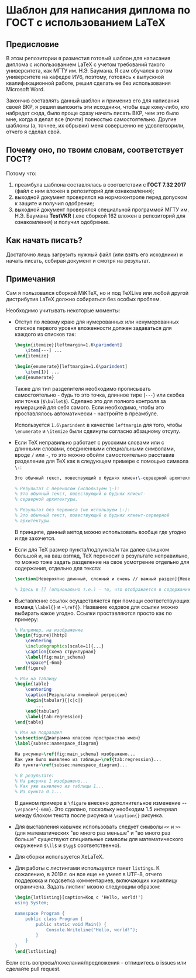 # Шаблон для написания диплома по ГОСТ с использованием LaTeX
## Предисловие
В этом репозитории я разместил готовый шаблон для написания диплома с использованием LaTeX с учетом требований такого университета, как МГТУ им. Н.Э. Баумана. Я сам обучался в этом университете на кафедре ИУ6, поэтому, готовясь к выпускной квалификационной работе, решил сделать ее без использования Microsoft Word.

Закончив составлять данный шаблон и применив его для написания своей ВКР, я решил выложить эти исходники, чтобы еще кому-либо, кто набредет сюда, было проще сразу начать писать ВКР, чем это было мне, когда я делал все (почти) полностью самостоятельно. Другие шаблоны (а, точнее, их обрывки) меня совершенно не удовлетворили, отчего я сделал свой.

## Почему оно, по твоим словам, соответствует ГОСТ?
Потому что:
1. преамбула шаблона составлялась в соответствии с **ГОСТ 7.32 2017** (файл с ним вложен в репозиторий для ознакомления);
2. выходной документ проверялся на нормоконтроле перед допуском к защите и получил одобрение;
3. выходной документ проверялся специальной программой МГТУ им. Н.Э. Баумана **TestVKR** (.exe сборкой 162 вложен в репозиторий для ознакомления) и получил одобрение.

## Как начать писать?
Достаточно лишь загрузить нужный файл (или взять его исходники) и начать писать, собирая документ и смотря на результат. 

## Примечания
Сам я пользовался сборкой MiKTeX, но и под TeXLive или любой другой дистрибутив LaTeX должно собираться без особых проблем.

Необходимо учитывать некоторые моменты:
- Отступ по левому краю для нумерованных или ненумерованных списков первого уровня вложенности должен задаваться для каждого из списков так:

	``` tex
	\begin{itemize}[leftmargin=1.6\parindent]
		\item[---] ...
	\end{itemize}

	\begin{enumerate}[leftmargin=1.6\parindent]
		\item[1)] ...
	\end{enumerate}
	```

	Также для тип разделителя необходимо прописывать самостоятельно - будь то это точка, длинное тире (`---`) или скобка или точка (`$\bullet$`). Сделано это для полного контроля за нумерацией для себя самого. Если необходимо, чтобы это проставлялось автоматически - настройте в преамбуле.
	
	Используется `1.6\parindent` в качестве `leftmargin` для того, чтобы `\enumerate` и `\itemize` были сдвинуты согласно абзацному отсупу.

- Если TeX неправильно работает с русскими словами или с длинными словами, соединенными специальными символами, вроде `/` или `-`, то это можно обойти самостоятельно расставив разделение для TeX как в следующем примере с помощью символа `\-`:

	``` tex
	Это обычный текст, повествующий о буднях клиент\-серверной архитектуры.

	% Результат с переносом (используем \-):
	% Это обычный текст, повествующий о буднях клиент-
	% серверной архитектуры.

	% Результат без переноса (не используем \-):
	% Это обычный текст, повествующий о буднях клиент-серверной
	% архитектуры.
	```

	В принципе, данный метод можно использовать вообще где угодно и где захочется.

- Если для TeX размер пункта/подпункта/и так далее слишком большой и, на ваш взгляд, TeX переносит в результате неправильно, то можно тоже задать разделение на свое усмотрение отдельно для содержания, отдельно для текста:

	``` tex
	\section[Невероятно длинный, сложный и очень // важный раздел]{Невероятно длинный, сложный и очень важный // раздел}

	% Здесь в [] (опционально т.е.) - то, что отображается в содержании, а в {} - то, что отображается в тексте. Притом, можно их не делать одинаковыми, но для диплома это критично.
	```

- Выставление ссылок осуществляется при помощи соответствующих команд `\label{}` и `~\ref{}`. Название кодовое для ссылки можно выбирать какое угодно. Ссылки проставляются просто как по примеру:

	``` tex
	% Например, на изображение
	\begin{figure}[hbtp]
		\centering
		\includegraphics[scale=1]{...}
		\caption{Схема структурная}
		\label{fig:main_schema}
		\vspace*{-6mm}
	\end{figure}

	% Или на таблицу
	\begin{table}
		\centering
		\caption{Результаты линейной регрессии}
		\begin{tabular}{|c|c|}
			...
		\end{tabular}
		\label{tab:regression}
	\end{table}

	% Или на подраздел
	\subsection{Диаграмма классов пространства имен}
	\label{subsec:namespace_diagram}

	На рисунке~\ref{fig:main_schema} изображено...
	Как уже было выявлено из таблицы~\ref{tab:regression}...
	Из пункта~\ref{subsec:namespace_diagram}...

	% В результате:
	% На рисунке 1 изображено...
	% Как уже выявлено из таблицы 1...
	% Из пункта 0.1...
	```
	
	В данном примере в `\figure` внесено дополнительное изменение -- `\vspace*{-6mm}`. Это сделано, поскольку необходим 1.5 интервал между блоком текста после рисунка и `\caption{}` рисунка.

- Для выставления кавычек использовать следует символы `<<` и `>>` (для математических "во много раз меньше" и "во много раз больше" существуют специальные символы для математического окружения `$\ll$` и `$\gg$` соответственно).
- Для сборки используется XeLaTeX.
- Для работы с листингами используется пакет `listings`. К сожалению, в 2019 г. он все еще не умеет в UTF-8, отчего поддержка и подсветка комментариев, включающих кириллицу ограничена. Задать листинг можно следующим образом:

	``` tex
	\begin{lstlisting}[caption=Код с 'Hello, world!']
	using System;

	namespace Program {
		public class Program {
			public static void Main() {
				Console.Writeline("Hello, world!");
			}
		}
	}
	\end{lstlisting}
	```


Если есть вопросы/пожелания/предложения - отпишитесь в issues или сделайте pull request.
